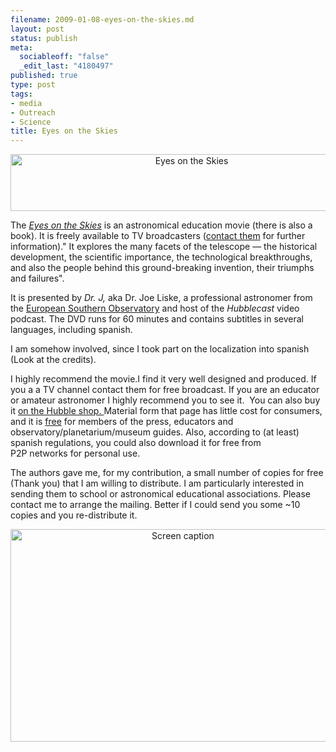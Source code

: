 ```yaml
--- 
filename: 2009-01-08-eyes-on-the-skies.md
layout: post
status: publish
meta: 
  sociableoff: "false"
  _edit_last: "4180497"
published: true
type: post
tags: 
- media
- Outreach
- Science
title: Eyes on the Skies
---
```

<!--:en-->
<p style="text-align:center;"><img class="aligncenter" src="http://www.eyesontheskies.org/images/topbanner.jpg" alt="Eyes on the Skies" width="564" height="91" /></p>

The <em><a href="http://www.eyesontheskies.org/movie.php">Eyes on the Skies</a></em> is an astronomical education movie (there is also a book). It is freely available to TV broadcasters (<a href="mailto:lars@eso.org">contact them</a> for further information)." It explores the many facets of the telescope — the historical development, the scientific importance, the technological breakthroughs, and also the people behind this ground-breaking invention, their triumphs and failures".

It is presented by <em>Dr. J,</em> aka Dr. Joe Liske, a professional astronomer from the <a href="http://www.eso.org/" target="_blank">European Southern Observatory</a> and host of the <em>Hubblecast</em> video podcast. The DVD runs for 60 minutes and contains subtitles in several languages, including spanish.

I am somehow involved, since I took part on the localization into spanish (Look at the credits).

I highly recommend the movie.I find it very well designed and produced. If you a a TV channel contact them for free broadcast. If you are an educator or amateur astronomer I highly recommend you to see it.  You can also buy it <a href="http://www.spacetelescope.org/goodies/cdroms/html/eyes_cb_sd_cover.html">on the Hubble shop. </a> Material form that page has little cost for consumers, and it is <a href="http://www.spacetelescope.org/hubbleshop/webshop/webshop.php?show=free&amp;section=brochures">free</a> for members of the press, educators and observatory/planetarium/museum guides. Also, according to (at least) spanish regulations, you could also download it for free from P2P networks for personal use.

The authors gave me, for my contribution, a small number of copies for free (Thank you) that I am willing to distribute. I am particularly interested in sending them to school or astronomical educational associations. Please contact me to arrange the mailing. Better if I could send you some ~10 copies and you re-distribute it.
<p style="text-align:center;"><img class="aligncenter size-full wp-image-301" title="Screen caption" src="http://www.brunosan.eu/wp-content/uploads/2009/01/dvd2.png" alt="Screen caption" width="536" height="340" /></p>

<div></div>
<!--:-->
